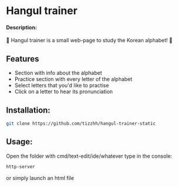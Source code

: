 # Hangul trainer
#### Description:
🌟 Hangul trainer is a small web-page to study the Korean alphabet! 🌟

## Features

- Section with info about the alphabet
- Practice section with every letter of the alphabet
- Select letters that you'd like to practise
- Click on a letter to hear its pronunciation

## Installation:

```sh
git clone https://github.com/tizzhh/hangul-trainer-static
```

## Usage:
Open the folder with cmd/text-edit/ide/whatever
type in the console:
```sh
http-server
```
or simply launch an html file
